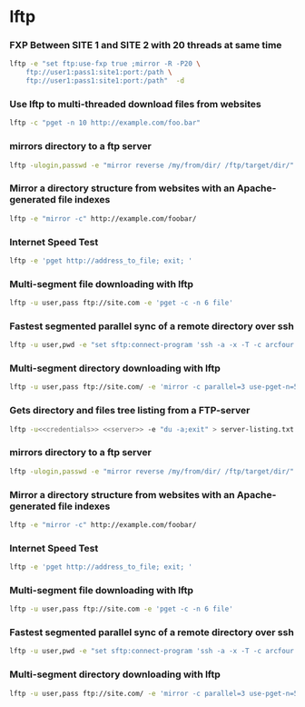 # lftp 

### FXP Between SITE 1 and SITE 2 with 20 threads at same time

```sh
lftp -e "set ftp:use-fxp true ;mirror -R -P20 \
	ftp://user1:pass1:site1:port:/path \
	ftp://user1:pass1:site1:port:/path"  -d
```

### Use lftp to multi-threaded download files from websites
```sh
lftp -c "pget -n 10 http://example.com/foo.bar"
```

### mirrors directory to a ftp server
```sh
lftp -ulogin,passwd -e "mirror reverse /my/from/dir/ /ftp/target/dir/" ftp.server.xx
```

### Mirror a directory structure from websites with an Apache-generated file indexes
```sh
lftp -e "mirror -c" http://example.com/foobar/
```

### Internet Speed Test
```sh
lftp -e 'pget http://address_to_file; exit; '
```

### Multi-segment file downloading with lftp
```sh
lftp -u user,pass ftp://site.com -e 'pget -c -n 6 file'
```

### Fastest segmented parallel sync of a remote directory over ssh
```sh
lftp -u user,pwd -e "set sftp:connect-program 'ssh -a -x -T -c arcfour -o Compression=no'; mirror -v -c loop use-pget-n=3 -P 2 /remote/dir/ /local/dir/; quit" sftp://remotehost:22
```

### Multi-segment directory downloading with lftp
```sh
lftp -u user,pass ftp://site.com/ -e 'mirror -c parallel=3 use-pget-n=5 "Some folder"'
```

### Gets directory and files tree listing from a FTP-server
```sh
lftp -u<<credentials>> <<server>> -e "du -a;exit" > server-listing.txt
```

### mirrors directory to a ftp server
```sh
lftp -ulogin,passwd -e "mirror reverse /my/from/dir/ /ftp/target/dir/" ftp.server.xx
```

### Mirror a directory structure from websites with an Apache-generated file indexes
```sh
lftp -e "mirror -c" http://example.com/foobar/
```

### Internet Speed Test
```sh
lftp -e 'pget http://address_to_file; exit; '
```

### Multi-segment file downloading with lftp
```sh
lftp -u user,pass ftp://site.com -e 'pget -c -n 6 file'
```

### Fastest segmented parallel sync of a remote directory over ssh
```sh
lftp -u user,pwd -e "set sftp:connect-program 'ssh -a -x -T -c arcfour -o Compression=no'; mirror -v -c loop use-pget-n=3 -P 2 /remote/dir/ /local/dir/; quit" sftp://remotehost:22
```

### Multi-segment directory downloading with lftp
```sh
lftp -u user,pass ftp://site.com/ -e 'mirror -c parallel=3 use-pget-n=5 "Some folder"'
```
